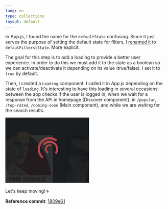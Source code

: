 ```yaml
---
lang: en
type: collections
layout: default
---
```


In App.js, I found the name for the `defaultState` confusing. Since it just serves the purpose of setting the default state for filters, I [renamed it](https://github.com/Macxim/eiga/commit/1809e6169eab06fc5fa83fc873aaa74f669b3b3c#diff-14b1e33d5bf5649597cdc0e4f684daddR32) to `defaulFilterstState`. More explicit.

The goal for this step is to add a loading to provide a better user experience. In order to do this we must add it to the state as a boolean so we can activate/deactivate it depending on its value (true/false). I set it to `true` by default. 

Then, I created a `Loading` component. I called it in App.js depending on the state of `loading`. It's interesting to have this loading in several occasions: between the app checks if the user is logged in, when we wait for a response from the API in homepage (Discover component), in `/popular`, `/top-rated`, `/coming-soon` (Main component), and while we are waiting for the search results. 

<a href="/assets/img/rma-0036-loading.gif"><img src="/assets/img/rma-0036-loading.gif" width=""></a>

Let's keep moving! 🌀

**Reference commit**: [1809e61](https://github.com/Macxim/eiga/commit/1809e6169eab06fc5fa83fc873aaa74f669b3b3c)
